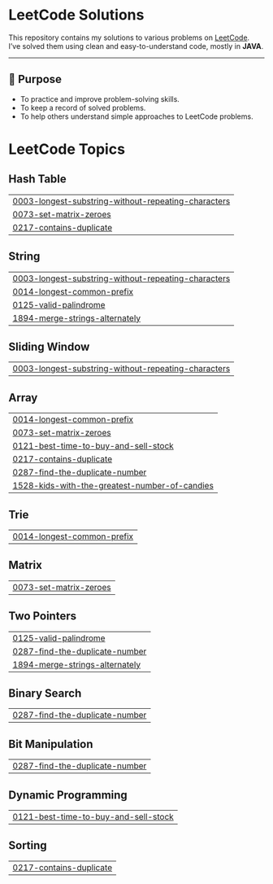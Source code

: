 # LeetCode Solutions

This repository contains my solutions to various problems on [LeetCode](https://leetcode.com/).  
I’ve solved them using clean and easy-to-understand code, mostly in **JAVA**.

---

## 📌 Purpose

- To practice and improve problem-solving skills.
- To keep a record of solved problems.
- To help others understand simple approaches to LeetCode problems.

<!---LeetCode Topics Start-->
# LeetCode Topics
## Hash Table
|  |
| ------- |
| [0003-longest-substring-without-repeating-characters](https://github.com/disha2553/leetcode-solutions/tree/master/0003-longest-substring-without-repeating-characters) |
| [0073-set-matrix-zeroes](https://github.com/disha2553/leetcode-solutions/tree/master/0073-set-matrix-zeroes) |
| [0217-contains-duplicate](https://github.com/disha2553/leetcode-solutions/tree/master/0217-contains-duplicate) |
## String
|  |
| ------- |
| [0003-longest-substring-without-repeating-characters](https://github.com/disha2553/leetcode-solutions/tree/master/0003-longest-substring-without-repeating-characters) |
| [0014-longest-common-prefix](https://github.com/disha2553/leetcode-solutions/tree/master/0014-longest-common-prefix) |
| [0125-valid-palindrome](https://github.com/disha2553/leetcode-solutions/tree/master/0125-valid-palindrome) |
| [1894-merge-strings-alternately](https://github.com/disha2553/leetcode-solutions/tree/master/1894-merge-strings-alternately) |
## Sliding Window
|  |
| ------- |
| [0003-longest-substring-without-repeating-characters](https://github.com/disha2553/leetcode-solutions/tree/master/0003-longest-substring-without-repeating-characters) |
## Array
|  |
| ------- |
| [0014-longest-common-prefix](https://github.com/disha2553/leetcode-solutions/tree/master/0014-longest-common-prefix) |
| [0073-set-matrix-zeroes](https://github.com/disha2553/leetcode-solutions/tree/master/0073-set-matrix-zeroes) |
| [0121-best-time-to-buy-and-sell-stock](https://github.com/disha2553/leetcode-solutions/tree/master/0121-best-time-to-buy-and-sell-stock) |
| [0217-contains-duplicate](https://github.com/disha2553/leetcode-solutions/tree/master/0217-contains-duplicate) |
| [0287-find-the-duplicate-number](https://github.com/disha2553/leetcode-solutions/tree/master/0287-find-the-duplicate-number) |
| [1528-kids-with-the-greatest-number-of-candies](https://github.com/disha2553/leetcode-solutions/tree/master/1528-kids-with-the-greatest-number-of-candies) |
## Trie
|  |
| ------- |
| [0014-longest-common-prefix](https://github.com/disha2553/leetcode-solutions/tree/master/0014-longest-common-prefix) |
## Matrix
|  |
| ------- |
| [0073-set-matrix-zeroes](https://github.com/disha2553/leetcode-solutions/tree/master/0073-set-matrix-zeroes) |
## Two Pointers
|  |
| ------- |
| [0125-valid-palindrome](https://github.com/disha2553/leetcode-solutions/tree/master/0125-valid-palindrome) |
| [0287-find-the-duplicate-number](https://github.com/disha2553/leetcode-solutions/tree/master/0287-find-the-duplicate-number) |
| [1894-merge-strings-alternately](https://github.com/disha2553/leetcode-solutions/tree/master/1894-merge-strings-alternately) |
## Binary Search
|  |
| ------- |
| [0287-find-the-duplicate-number](https://github.com/disha2553/leetcode-solutions/tree/master/0287-find-the-duplicate-number) |
## Bit Manipulation
|  |
| ------- |
| [0287-find-the-duplicate-number](https://github.com/disha2553/leetcode-solutions/tree/master/0287-find-the-duplicate-number) |
## Dynamic Programming
|  |
| ------- |
| [0121-best-time-to-buy-and-sell-stock](https://github.com/disha2553/leetcode-solutions/tree/master/0121-best-time-to-buy-and-sell-stock) |
## Sorting
|  |
| ------- |
| [0217-contains-duplicate](https://github.com/disha2553/leetcode-solutions/tree/master/0217-contains-duplicate) |
<!---LeetCode Topics End-->
